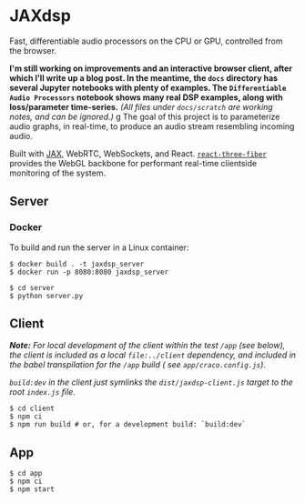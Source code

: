 # JAXdsp

Fast, differentiable audio processors on the CPU or GPU, controlled from the browser.

**I'm still working on improvements and an interactive browser client, after which I'll write up a blog post.
In the meantime, the `docs` directory has several Jupyter notebooks with plenty of examples.
The `Differentiable Audio Processors` notebook shows many real DSP examples, along with loss/parameter time-series.**
_(All files under `docs/scratch` are working notes, and can be ignored.)_
g
The goal of this project is to parameterize audio graphs, in real-time, to produce an audio stream resembling incoming audio.

Built with [JAX](https://github.com/google/jax), WebRTC, WebSockets, and React.
[`react-three-fiber`](https://github.com/pmndrs/react-three-fiber) provides the WebGL backbone for
performant real-time clientside monitoring of the system.

## Server

### Docker

To build and run the server in a Linux container:

```shell
$ docker build . -t jaxdsp_server
$ docker run -p 8080:8080 jaxdsp_server
```

```shell
$ cd server
$ python server.py
```

## Client

_**Note:** For local development of the client within the test `/app` (see below), the client is included as a
local `file:../client` dependency, and included in the babel transpilation for the `/app` build (
see `app/craco.config.js`)._

_`build:dev` in the client just symlinks the `dist/jaxdsp-client.js` target to the root `index.js` file._

```shell
$ cd client
$ npm ci
$ npm run build # or, for a development build: `build:dev`
```

## App

```shell
$ cd app
$ npm ci
$ npm start
```
